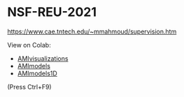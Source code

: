 # NSF-REU-2021

https://www.cae.tntech.edu/~mmahmoud/supervision.htm

View on Colab:
- [AMIvisualizations](https://colab.research.google.com/github/MayCXC/NSF-REU-2021/blob/main/AMIvisualizations.ipynb)
- [AMImodels](https://colab.research.google.com/github/MayCXC/NSF-REU-2021/blob/main/AMImodels.ipynb)
- [AMImodels1D](https://colab.research.google.com/github/MayCXC/NSF-REU-2021/blob/main/AMImodels1D.ipynb)

(Press Ctrl+F9)
